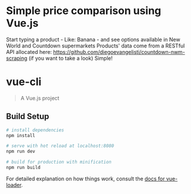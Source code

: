 # Simple price comparison using Vue.js

Start typing a product - Like: Banana - and see options available in New World and Countdown supermarkets
Products' data come from a RESTful API allocated here: https://github.com/diegoevangelisti/countdown-nwm-scraping (if you want to take a look)
Simple!

# vue-cli

> A Vue.js project

## Build Setup

``` bash
# install dependencies
npm install

# serve with hot reload at localhost:8080
npm run dev

# build for production with minification
npm run build
```

For detailed explanation on how things work, consult the [docs for vue-loader](http://vuejs.github.io/vue-loader).
